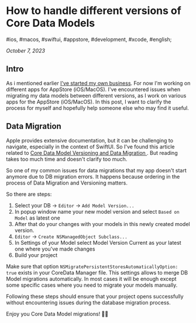 # How to handle different versions of Core Data Models

#ios, #macos, #swiftui, #appstore, #development, #xcode, #english;

_October 7, 2023_

## Intro

As i mentioned earlier [I've started my own business](/posts/how-to-start-business-in-washington-state/). For now I'm working on different apps for AppStore (iOS/MacOS). I've encountered issues when migrating my data models between different versions, as I work on various apps for the AppStore (iOS/MacOS). In this post, I want to clarify the process for myself and hopefully help someone else who may find it useful.

## Data Migration

Apple provides extensive documentation, but it can be challenging to navigate, especially in the context of SwiftUI.
So I've found this article related to [Core Data Model Versioning and Data Migration
](https://developer.apple.com/library/archive/documentation/Cocoa/Conceptual/CoreDataVersioning/Articles/Introduction.html). But reading takes too much time and doesn't clarify too much.

So one of my common issues for data migrations that my app doesn't start anymore due to DB migration errors.
It happens because ordering in the process of Data Migration and Versioning matters.

So there are steps:
1. Select your DB -> `Editor` -> `Add Model Version...`
2. In popup window name your new model version and select `Based on Model` as latest one
3. After that do your changes with your models in this newly created model version.
4. `Editor` -> `Create NSManagedObject Subclass...`
5. In Settings of your Model select Model Version Current as your latest one where you've made changes
6. Build your project

Make sure that option `NSMigratePersistentStoresAutomaticallyOption: true` exists in your CoreData Manager file. This settings allows to merge DB Model migrations automatically. In most cases it will be enough except some specific cases where you need to migrate your models manually.

Following these steps should ensure that your project opens successfully without encountering issues during the database migration process.

Enjoy you Core Data Model migrations! ✌🏼
